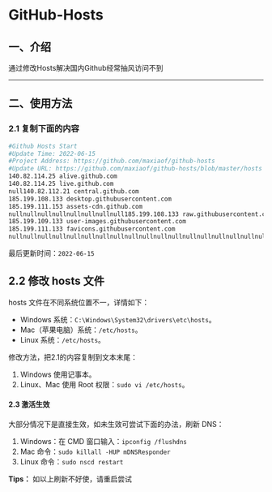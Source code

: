 # GitHub-Hosts

## 一、介绍
通过修改Hosts解决国内Github经常抽风访问不到

---

## 二、使用方法

### 2.1 复制下面的内容
```bash
#Github Hosts Start
#Update Time: 2022-06-15
#Project Address: https://github.com/maxiaof/github-hosts
#Update URL: https://github.com/maxiaof/github-hosts/blob/master/hosts
140.82.114.25 alive.github.com
140.82.114.25 live.github.com
null140.82.112.21 central.github.com
185.199.108.133 desktop.githubusercontent.com
185.199.111.153 assets-cdn.github.com
nullnullnullnullnullnullnullnull185.199.108.133 raw.githubusercontent.com
185.199.109.133 user-images.githubusercontent.com
185.199.111.133 favicons.githubusercontent.com
nullnullnullnullnullnullnullnullnullnullnullnullnullnullnullnullnullnullnullnullnull#Github Hosts End

```
最后更新时间：`2022-06-15`

## 2.2 修改 hosts 文件
hosts 文件在不同系统位置不一，详情如下：
- Windows 系统：`C:\Windows\System32\drivers\etc\hosts`。
- Mac（苹果电脑）系统：`/etc/hosts`。
- Linux 系统：`/etc/hosts`。

修改方法，把2.1的内容复制到文本末尾：

1. Windows 使用记事本。
2. Linux、Mac 使用 Root 权限：`sudo vi /etc/hosts`。

#### 2.3 激活生效
大部分情况下是直接生效，如未生效可尝试下面的办法，刷新 DNS：

1. Windows：在 CMD 窗口输入：`ipconfig /flushdns`
2. Mac 命令：`sudo killall -HUP mDNSResponder`
3. Linux 命令：`sudo nscd restart`

**Tips：** 如以上刷新不好使，请重启尝试
